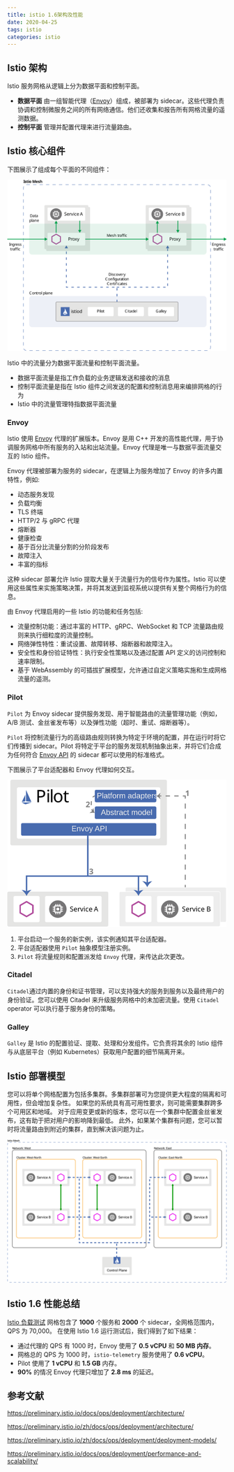 ```yaml
---
title: istio 1.6架构及性能
date: 2020-04-25
tags: istio
categories:	istio
---
```


##  Istio 架构

 Istio 服务网格从逻辑上分为数据平面和控制平面。

- **数据平面** 由一组智能代理（[Envoy](https://www.envoyproxy.io/)）组成，被部署为 sidecar。这些代理负责协调和控制微服务之间的所有网络通信。他们还收集和报告所有网格流量的遥测数据。
- **控制平面** 管理并配置代理来进行流量路由。



## Istio 核心组件

下图展示了组成每个平面的不同组件： 

![istio-arch](/images/istio-arch.svg)

 Istio 中的流量分为数据平面流量和控制平面流量。

- 数据平面流量是指工作负载的业务逻辑发送和接收的消息
- 控制平面流量是指在 Istio 组件之间发送的配置和控制消息用来编排网格的行为
-  Istio  中的流量管理特指数据平面流量

<!--more--> 

### Envoy

Istio 使用 [Envoy](https://envoyproxy.github.io/envoy/) 代理的扩展版本。Envoy 是用 C++ 开发的高性能代理，用于协调服务网格中所有服务的入站和出站流量。Envoy 代理是唯一与数据平面流量交互的 Istio 组件。

Envoy 代理被部署为服务的 sidecar，在逻辑上为服务增加了 Envoy 的许多内置特性，例如:

- 动态服务发现
- 负载均衡
- TLS 终端
- HTTP/2 与 gRPC 代理
- 熔断器
- 健康检查
- 基于百分比流量分割的分阶段发布
- 故障注入
- 丰富的指标

 这种 sidecar 部署允许 Istio 提取大量关于流量行为的信号作为属性。Istio 可以使用这些属性来实施策略决策，并将其发送到监视系统以提供有关整个网格行为的信息。 

由 Envoy 代理启用的一些 Istio 的功能和任务包括:

- 流量控制功能：通过丰富的 HTTP、gRPC、WebSocket 和 TCP 流量路由规则来执行细粒度的流量控制。
- 网络弹性特性：重试设置、故障转移、熔断器和故障注入。
- 安全性和身份验证特性：执行安全性策略以及通过配置 API 定义的访问控制和速率限制。
- 基于 WebAssembly 的可插拔扩展模型，允许通过自定义策略实施和生成网格流量的遥测。

### Pilot

`Pilot` 为 Envoy sidecar 提供服务发现、用于智能路由的流量管理功能（例如，A/B 测试、金丝雀发布等）以及弹性功能（超时、重试、熔断器等）。

`Pilot` 将控制流量行为的高级路由规则转换为特定于环境的配置，并在运行时将它们传播到 sidecar。Pilot 将特定于平台的服务发现机制抽象出来，并将它们合成为任何符合 [Envoy API](https://www.envoyproxy.io/docs/envoy/latest/api/api) 的 sidecar 都可以使用的标准格式。

下图展示了平台适配器和 Envoy 代理如何交互。

![pilot-discovery](/images/pilot-discovery.svg)

1. 平台启动一个服务的新实例，该实例通知其平台适配器。
2. 平台适配器使用 `Pilot` 抽象模型注册实例。
3. `Pilot` 将流量规则和配置派发给 `Envoy` 代理，来传达此次更改。

### Citadel

`Citadel`通过内置的身份和证书管理，可以支持强大的服务到服务以及最终用户的身份验证。您可以使用 Citadel 来升级服务网格中的未加密流量。使用 `Citadel` operator 可以执行基于服务身份的策略。

### Galley

`Galley` 是 Istio 的配置验证、提取、处理和分发组件。它负责将其余的 Istio 组件与从底层平台（例如 Kubernetes）获取用户配置的细节隔离开来。



## Istio 部署模型

您可以将单个网格配置为包括多集群。多集群部署可为您提供更大程度的隔离和可用性，但会增加复杂性。 如果您的系统具有高可用性要求，则可能需要集群跨多个可用区和地域。 对于应用变更或新的版本，您可以在一个集群中配置金丝雀发布，这有助于把对用户的影响降到最低。 此外，如果某个集群有问题，您可以暂时将流量路由到附近的集群，直到解决该问题为止。 

 ![istio-multi-cluster](/images/istio-multi-cluster.svg)



## Istio 1.6 性能总结

[Istio 负载测试](https://github.com/istio/tools/tree/master/perf/load) 网格包含了 **1000** 个服务和 **2000** 个 sidecar，全网格范围内，QPS 为 70,000。 在使用 Istio 1.6 运行测试后，我们得到了如下结果：

- 通过代理的 QPS 有 1000 时，Envoy 使用了 **0.5 vCPU** 和 **50 MB 内存**。
- 网格总的 QPS 为 1000 时，`istio-telemetry` 服务使用了 **0.6 vCPU**。
- Pilot 使用了 **1 vCPU** 和 **1.5 GB** 内存。
- **90%** 的情况 Envoy 代理只增加了 **2.8 ms** 的延迟。

## 参考文献

 https://preliminary.istio.io/docs/ops/deployment/architecture/ 

 https://preliminary.istio.io/zh/docs/ops/deployment/architecture/ 

 https://preliminary.istio.io/zh/docs/ops/deployment/deployment-models/

 https://preliminary.istio.io/docs/ops/deployment/performance-and-scalability/ 

